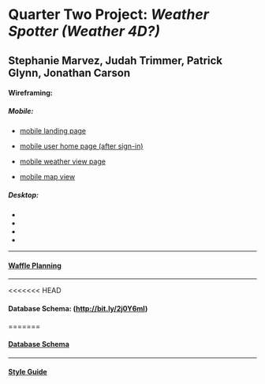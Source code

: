 # Quarter Two Project: *Weather Spotter (Weather 4D?)*
## Stephanie Marvez, Judah Trimmer, Patrick Glynn, Jonathan Carson


#### Wireframing:

##### Mobile:

- [mobile landing page](https://wireframe.cc/pro/pp/8c94e6601130480)

- [mobile user home page (after sign-in)](https://wireframe.cc/pro/pp/db21c6bfa130481)

- [mobile weather view page](https://wireframe.cc/pro/pp/db21c6bfa130481#foipdara)

- [mobile map view](https://wireframe.cc/pro/pp/5bc32ed9e130486#1)

##### Desktop:

-

-

-

-

----
#### [Waffle Planning](https://waffle.io/Carsonjd/quarter-2-project)
----
<<<<<<< HEAD
#### Database Schema: (http://bit.ly/2j0Y6ml)
=======

#### [Database Schema](http://bit.ly/2j0Y6ml)
----
#### [Style Guide](https://viljamisdesign.com/styleguide/)
